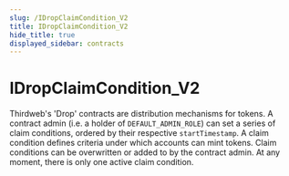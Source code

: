 ```yaml
---
slug: /IDropClaimCondition_V2
title: IDropClaimCondition_V2
hide_title: true
displayed_sidebar: contracts
---
```

# IDropClaimCondition_V2





Thirdweb&#39;s &#39;Drop&#39; contracts are distribution mechanisms for tokens.  A contract admin (i.e. a holder of `DEFAULT_ADMIN_ROLE`) can set a series of claim conditions,  ordered by their respective `startTimestamp`. A claim condition defines criteria under which  accounts can mint tokens. Claim conditions can be overwritten or added to by the contract admin.  At any moment, there is only one active claim condition.




